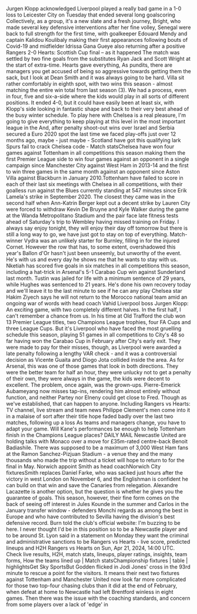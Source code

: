  Jurgen Klopp acknowledged Liverpool played a really bad game in a 1-0 loss to Leicester City on Tuesday that ended several long goalscoring 
 Collectively, as a group, it's a new slate and a fresh journey, Bright, who made several key defensive interventions after her fine volley, 
 Senegal were back to full strength for the first time, with goalkeeper Edouard Mendy and captain Kalidou Koulibaly making their first appearances following bouts of Covid-19 and midfielder Idrissa Gana Gueye also returning after a positive 
 Rangers 2-0 Hearts: Scottish Cup final – as it happened The match was settled by two fine goals from the substitutes Ryan Jack and Scott Wright at the start of extra-time. Hearts gave everything, 
 As pundits, there are managers you get accused of being so aggressive towards getting them the sack, but I look at Dean Smith and it was always going to be hard. 
 Villa sit rather comfortably in eighth spot, with two wins this season - almost matching the entire win total from last season (3). 
 We had a process, even in four, five and six-a-side where the kids would play in all sorts of different positions. 
 It ended 4-0, but it could have easily been at least six, with Klopp's side looking in fantastic shape and back to their very best ahead of the busy winter schedule. 
 To play here with Chelsea is a real pleasure, I'm going to give everything to keep playing at this level in the most important league in the 
 And, after penalty shoot-out wins over Israel and Serbia secured a Euro 2020 spot the last time we faced play-offs just over 12 months ago, maybe - just maybe - Scotland have got this qualifying lark 
 Spurs fail to crack Chelsea code - Match statsChelsea have won four games against Tottenham in all competitions this season making them the first Premier League side to win four games against an opponent in a single campaign since Manchester City against West Ham in 2013-14 and the first to win three games in the same month against an opponent since Aston Villa against Blackburn in January 2010.Tottenham have failed to score in each of their last six meetings with Chelsea in all competitions, with their goalless run against the Blues currently standing at 547 minutes since Erik Lamela's strike in September 2020. 
 The closest they came was in the second half when Ann-Katrin Berger kept out a decent strike by Lauren 
 City were forced to withdraw Kevin De Bruyne and Kyle Walker during the game at the Wanda Metropolitano Stadium and the pair face late fitness tests ahead of Saturday's trip to Wembley having missed training on Friday. 
 I always say enjoy tonight, they will enjoy their day off tomorrow but there is still a long way to go, we have just got to stay on top of everything. Match-winner Vydra was an unlikely starter for Burnley, filling in for the injured Cornet. 
 However the row that has, to some extent, overshadowed this year's Ballon d'Or hasn't just been unseemly, but unworthy of the event.  
 He's with us and every day he shows me that he wants to stay with us. Nketiah has scored five goals in six matches in all competitions this season, including a hat-trick in Arsenal's 5-1 Carabao Cup win against Sunderland last month. 
 Tustin was jailed for life with a minimum sentence of 29 years, while Hughes was sentenced to 21 years. 
 He's done his own recovery today and we'll leave it to the last minute to see if he can any play 
 Chelsea star Hakim Ziyech says he will not return to the Morocco national team amid an ongoing war of words with head coach Vahid 
 Liverpool boss Jurgen Klopp: An exciting game, with two completely different halves.  In the first half, I can't remember a chance from us. 
 In his time at Old Trafford the club won 13 Premier League titles, two Champions League trophies, four FA Cups and three League Cups. 
 But it's Liverpool who have faced the most gruelling schedule this season, playing 51 games in all competitions to City's 48 so far having won the Carabao Cup in February after City's early exit. 
 They were made to pay for their misses, though, as Liverpool were awarded a late penalty following a lengthy VAR check - and it was a controversial decision as Vicente Guaita and Diogo Jota collided inside the area. 
 As for Arsenal, this was one of those games that look in both directions. They were the better team for half an hour, they were unlucky not to get a penalty of their own, they were always in the game, the kids were decent to excellent. The problem, once again, was the grown-ups. Pierre-Emerick Aubameyang now misses tap-ins, rendering him almost entirely without function, and neither Partey nor Elneny could get close to Fred. Though as we've established, that can happen to anyone. Including 
 Rangers vs Hearts: TV channel, live stream and team news Philippe Clement's men come into it in a malaise of sort after their title hope faded badly over the last two matches, following up a loss 
 As teams and managers change, you have to adapt your game.  Will Kane's performances be enough to help Tottenham finish in the Champions League places? 
 DAILY MAIL Newcastle United are holding talks with Monaco over a move for &#163;35m-rated centre-back Benoit Badiashile. 
 There was supposed to be a maximum of 3,000 West Ham fans at the Ramon Sanchez-Pizjuan Stadium - a venue they and the many thousands who made the trip without a ticket will hope to return to for the final in May. 
 Norwich appoint Smith as head coachNorwich City fixturesSmith replaces Daniel Farke, who was sacked just hours after the victory in west London on November 6, and the Englishman is confident he can build on that win and save the Canaries from relegation. 
 Alexandre Lacazette is another option, but the question is whether he gives you the guarantee of goals. 
 This season, however, their fine form comes on the back of seeing off interest in Jules Kounde in the summer and Carlos in the January transfer window - defenders Monchi regards as among the best in Europe and who have contributed to Sevilla having the division's best defensive record. 
 Burn told the club's official website: I'm buzzing to be here.  I never thought I'd be in this position so to be a Newcastle player and to be around St. 
 Lyon said in a statement on Monday they want the criminal and administrative sanctions to be 
 Rangers vs Hearts - live score, predicted lineups and H2H Rangers vs Hearts on Sun, Apr 21, 2024, 14:00 UTC. Check live results, H2H, match stats, lineups, player ratings, insights, team forms, 
 How the teams lined up | Match statsChampionship fixtures | table | highlightsGet Sky SportsBut Godden flicked in Jodi Jones' cross in the 93rd minute to rescue a point for the visitors. 
 It means their next two fixtures against Tottenham and Manchester United now look far more complicated for those two top-four chasing clubs than it did at the end of February, when defeat at home to Newcastle had left Brentford winless in eight games. 
 Then there was the issue with the coaching standards, and concern from some players over a lack of 'edge' in 
